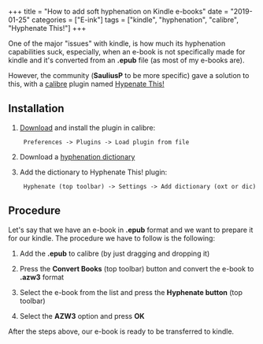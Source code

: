+++
title = "How to add soft hyphenation on Kindle e-books"
date =  "2019-01-25"
categories = ["E-ink"]
tags = ["kindle", "hyphenation", "calibre", "Hyphenate This!"]
+++

One of the major "issues" with kindle, is how much its hyphenation capabilities suck, especially, when an e-book is not specifically made for kindle and it's converted from an **.epub** file (as most of my e-books are).

However, the community (**SauliusP** to be more specific) gave a solution to this, with a [calibre](https://calibre-ebook.com/) plugin named [Hypenate This!](https://www.mobileread.com/forums/showthread.php?t=208534)

## Installation

1. [Download](https://www.mobileread.com/forums/showthread.php?t=208534) and install the plugin in calibre:

		Preferences -> Plugins -> Load plugin from file
	
2. Download a [hyphenation dictionary](https://extensions.libreoffice.org/extensions/english-new-zealand-dictionary-hyphenation-thesaurus)

3. Add the dictionary to Hyphenate This! plugin:

		Hyphenate (top toolbar) -> Settings -> Add dictionary (oxt or dic)
	
## Procedure

Let's say that we have an e-book in **.epub** format and we want to prepare it for our kindle. The procedure we have to follow is the following:

1. Add the **.epub** to calibre (by just dragging and dropping it)

2. Press the **Convert Books** (top toolbar) button and convert the e-book to **.azw3** format

3. Select the e-book from the list and press the **Hyphenate button** (top toolbar)

4. Select the **AZW3** option and press **OK**


After the steps above, our e-book is ready to be transferred to kindle.
